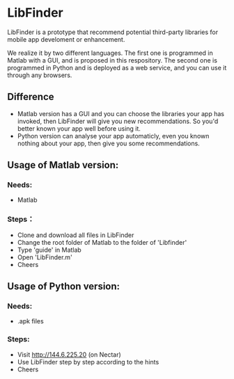 # LibFinder
LibFinder is a prototype that recommend potential third-party libraries for mobile app develoment or enhancement.

We realize it by two different languages. The first one is programmed in Matlab with a GUI, and is proposed in this respository. The second one is programmed in Python and is deployed as a web service, and you can use it through any browsers.
## Difference
* Matlab version has a GUI and you can choose the libraries your app has invoked, then LibFinder will give you new recommendations. So you'd better known your app well before using it.
* Python version can analyse your app automaticly, even you known nothing about your app, then give you some recommendations.

## Usage of Matlab version:
### Needs:
* Matlab
### Steps：
* Clone and download all files in LibFinder
* Change the root folder of Matlab to the folder of 'Libfinder'
* Type 'guide' in Matlab
* Open 'LibFinder.m'
* Cheers

## Usage of Python version:
### Needs:
* .apk files
### Steps:
* Visit http://144.6.225.20 (on Nectar) 
* Use LibFinder step by step according to the hints 
* Cheers
